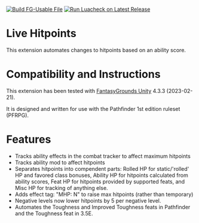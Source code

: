 [![Build FG-Usable File](https://github.com/bmos/FG-PFRPG-Live-Hitpoints/actions/workflows/create-ext.yml/badge.svg)](https://github.com/bmos/FG-PFRPG-Live-Hitpoints/actions/workflows/create-ext.yml) [![Run Luacheck on Latest Release](https://github.com/bmos/FG-PFRPG-Live-Hitpoints/actions/workflows/luacheck.yml/badge.svg)](https://github.com/bmos/FG-PFRPG-Live-Hitpoints/actions/workflows/luacheck.yml)

# Live Hitpoints
This extension automates changes to hitpoints based on an ability score.

# Compatibility and Instructions
This extension has been tested with [FantasyGrounds Unity](https://www.fantasygrounds.com/home/FantasyGroundsUnity.php) 4.3.3 (2023-02-21).

It is designed and written for use with the Pathfinder 1st edition ruleset (PFRPG).

# Features
* Tracks ability effects in the combat tracker to affect maximum hitpoints
* Tracks ability mod to affect hitpoints
* Separates hitpoints into compendent parts: Rolled HP for static/'rolled' HP and favored class bonuses, Ability HP for hitpoints calculated from ability scores, Feat HP for hitpoints provided by supported feats, and Misc HP for tracking of anything else.
* Adds effect tag: "MHP: N" to raise max hitpoints (rather than temporary)
* Negative levels now lower hitpoints by 5 per negative level.
* Automates the Toughness and Improved Toughness feats in Pathfinder and the Toughness feat in 3.5E.
